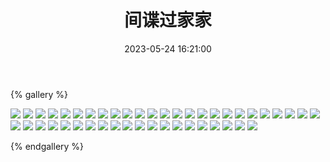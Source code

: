 ﻿---
title: 间谍过家家
date: 2023-05-24 16:21:00
comments: false
---

{% gallery %}

![](https://cdn.jsdelivr.net/gh/1405720461/images@master/SPY×FAMILY/1.webp)
![](https://cdn.jsdelivr.net/gh/1405720461/images@master/SPY×FAMILY/2.webp)
![](https://cdn.jsdelivr.net/gh/1405720461/images@master/SPY×FAMILY/3.webp)
![](https://cdn.jsdelivr.net/gh/1405720461/images@master/SPY×FAMILY/4.webp)
![](https://cdn.jsdelivr.net/gh/1405720461/images@master/SPY×FAMILY/5.webp)
![](https://cdn.jsdelivr.net/gh/1405720461/images@master/SPY×FAMILY/6.webp)
![](https://cdn.jsdelivr.net/gh/1405720461/images@master/SPY×FAMILY/7.webp)
![](https://cdn.jsdelivr.net/gh/1405720461/images@master/SPY×FAMILY/8.webp)
![](https://cdn.jsdelivr.net/gh/1405720461/images@master/SPY×FAMILY/9.webp)
![](https://cdn.jsdelivr.net/gh/1405720461/images@master/SPY×FAMILY/10.webp)
![](https://cdn.jsdelivr.net/gh/1405720461/images@master/SPY×FAMILY/11.webp)
![](https://cdn.jsdelivr.net/gh/1405720461/images@master/SPY×FAMILY/12.webp)
![](https://cdn.jsdelivr.net/gh/1405720461/images@master/SPY×FAMILY/13.webp)
![](https://cdn.jsdelivr.net/gh/1405720461/images@master/SPY×FAMILY/14.webp)
![](https://cdn.jsdelivr.net/gh/1405720461/images@master/SPY×FAMILY/15.webp)
![](https://cdn.jsdelivr.net/gh/1405720461/images@master/SPY×FAMILY/16.webp)
![](https://cdn.jsdelivr.net/gh/1405720461/images@master/SPY×FAMILY/17.webp)
![](https://cdn.jsdelivr.net/gh/1405720461/images@master/SPY×FAMILY/18.webp)
![](https://cdn.jsdelivr.net/gh/1405720461/images@master/SPY×FAMILY/19.webp)
![](https://cdn.jsdelivr.net/gh/1405720461/images@master/SPY×FAMILY/20.webp)
![](https://cdn.jsdelivr.net/gh/1405720461/images@master/SPY×FAMILY/21.webp)
![](https://cdn.jsdelivr.net/gh/1405720461/images@master/SPY×FAMILY/22.webp)
![](https://cdn.jsdelivr.net/gh/1405720461/images@master/SPY×FAMILY/23.webp)
![](https://cdn.jsdelivr.net/gh/1405720461/images@master/SPY×FAMILY/24.webp)
![](https://cdn.jsdelivr.net/gh/1405720461/images@master/SPY×FAMILY/25.webp)
![](https://cdn.jsdelivr.net/gh/1405720461/images@master/SPY×FAMILY/26.webp)
![](https://cdn.jsdelivr.net/gh/1405720461/images@master/SPY×FAMILY/27.webp)
![](https://cdn.jsdelivr.net/gh/1405720461/images@master/SPY×FAMILY/28.webp)
![](https://cdn.jsdelivr.net/gh/1405720461/images@master/SPY×FAMILY/29.webp)
![](https://cdn.jsdelivr.net/gh/1405720461/images@master/SPY×FAMILY/30.webp)
![](https://cdn.jsdelivr.net/gh/1405720461/images@master/SPY×FAMILY/31.webp)
![](https://cdn.jsdelivr.net/gh/1405720461/images@master/SPY×FAMILY/32.webp)
![](https://cdn.jsdelivr.net/gh/1405720461/images@master/SPY×FAMILY/33.webp)
![](https://cdn.jsdelivr.net/gh/1405720461/images@master/SPY×FAMILY/34.webp)
![](https://cdn.jsdelivr.net/gh/1405720461/images@master/SPY×FAMILY/35.webp)
![](https://cdn.jsdelivr.net/gh/1405720461/images@master/SPY×FAMILY/36.webp)
![](https://cdn.jsdelivr.net/gh/1405720461/images@master/SPY×FAMILY/37.webp)
![](https://cdn.jsdelivr.net/gh/1405720461/images@master/SPY×FAMILY/38.webp)
![](https://cdn.jsdelivr.net/gh/1405720461/images@master/SPY×FAMILY/39.webp)
![](https://cdn.jsdelivr.net/gh/1405720461/images@master/SPY×FAMILY/40.webp)
![](https://cdn.jsdelivr.net/gh/1405720461/images@master/SPY×FAMILY/41.webp)
![](https://cdn.jsdelivr.net/gh/1405720461/images@master/SPY×FAMILY/42.webp)
![](https://cdn.jsdelivr.net/gh/1405720461/images@master/SPY×FAMILY/43.webp)
![](https://cdn.jsdelivr.net/gh/1405720461/images@master/SPY×FAMILY/44.webp)
![](https://cdn.jsdelivr.net/gh/1405720461/images@master/SPY×FAMILY/45.webp)

{% endgallery %}
